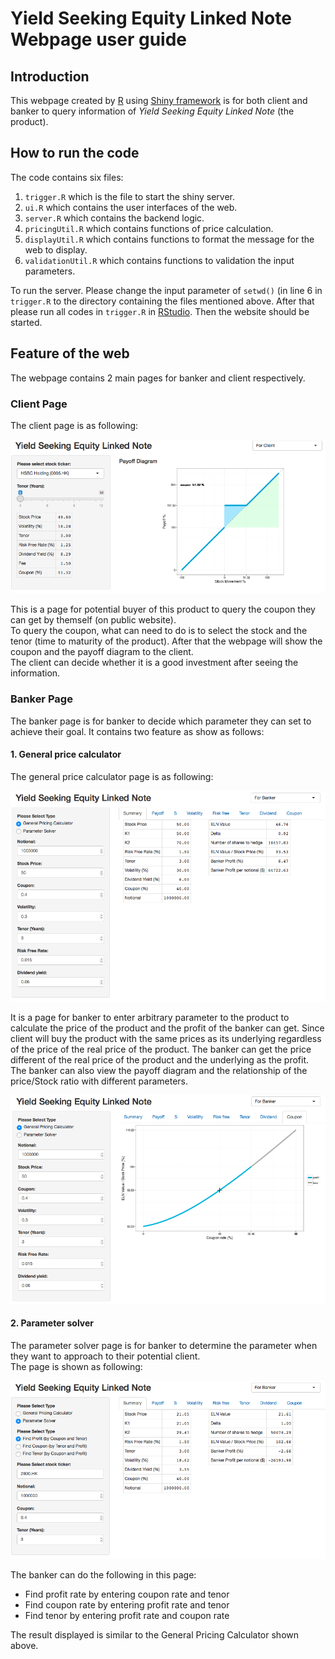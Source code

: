 # Yield Seeking Equity Linked Note Webpage user guide

## Introduction

This webpage created by [R](https://www.r-project.org) using [Shiny framework](http://shiny.rstudio.com) is for both client and banker to query information of _Yield Seeking Equity Linked Note_ (the product).

## How to run the code

The code contains six files:

1. `trigger.R` which is the file to start the shiny server.
2. `ui.R` which contains the user interfaces of the web.
3. `server.R` which contains the backend logic.
4. `pricingUtil.R` which contains functions of price calculation.
5. `displayUtil.R` which contains functions to format the message for the web to display.
6. `validationUtil.R` which contains functions to validation the input parameters.

To run the server. Please change the input parameter of `setwd()` (in line 6 in `trigger.R` to the directory containing the files mentioned above. After that please run all codes in `trigger.R` in [RStudio](https://www.rstudio.com). Then the website should be started.

## Feature of the web

The webpage contains 2 main pages for banker and client respectively.

### Client Page

The client page is as following:

![Client page](https://github.com/piccture74/MFIN7009Pic/blob/master/MFIN7009%20project%20client%20page.png?raw=true)

This is a page for potential buyer of this product to query the coupon they can get by themself (on public website).  
To query the coupon, what can need to do is to select the stock and the tenor (time to maturity of the product). After that the webpage will show the coupon and the payoff diagram to the client.  
The client can decide whether it is a good investment after seeing the information.

### Banker Page

The banker page is for banker to decide which parameter they can set to achieve their goal. It contains two feature as show as follows:

#### 1. General price calculator

The general price calculator page is as following:

![General Price Calculator page](https://github.com/piccture74/MFIN7009Pic/blob/master/MFIN7009%20project%20banker%20page%20calculator.png?raw=true)

It is a page for banker to enter arbitrary parameter to the product to calculate the price of the product and the profit of the banker can get. Since client will buy the product with the same prices as its underlying regardless of the price of the real price of the product. The banker can get the price different of the real price of the product and the underlying as the profit. The banker can also view the payoff diagram and the relationship of the price/Stock ratio with different parameters.

![General Price Calculator page with graph](https://github.com/piccture74/MFIN7009Pic/blob/master/MFIN7009%20project%20banker%20page%20calculator%20graph.png?raw=true)

#### 2. Parameter solver

The parameter solver page is for banker to determine the parameter when they want to approach to their potential client.  
The page is shown as following:

![Parameter Solver page](https://github.com/piccture74/MFIN7009Pic/blob/master/MFIN7009%20project%20banker%20page%20solver.png?raw=true)

The banker can do the following in this page:

* Find profit rate by entering coupon rate and tenor
* Find coupon rate by entering profit rate and tenor
* Find tenor by entering profit rate and coupon rate

The result displayed is similar to the General Pricing Calculator shown above.


